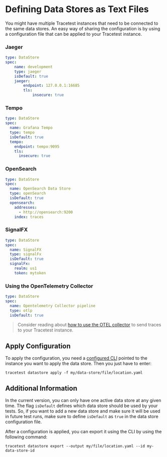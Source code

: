 # Defining Data Stores as Text Files
You might have multiple Tracetest instances that need to be connected to the same data stores. An easy way of sharing the configuration is by using a configuration file that can be applied to your Tracetest instance.

### Jaeger
```yaml
type: DataStore
spec:
    name: development
    type: jaeger
    isDefault: true
    jaeger:
        endpoint: 127.0.0.1:16685
        tls:
            insecure: true
```

### Tempo
```yaml
type: DataStore
spec:
  name: Grafana Tempo
  type: tempo
  isDefault: true
  tempo:
    endpoint: tempo:9095
    tls:
      insecure: true
```

### OpenSearch
```yaml
type: DataStore
spec:
  name: OpenSearch Data Store
  type: openSearch
  isDefault: true
  opensearch:
    addresses:
      - http://opensearch:9200
    index: traces
```

### SignalFX
```yaml
type: DataStore
spec:
  name: SignalFX
  type: signalFx
  isDefault: true
  signalFx:
    realm: us1
    token: mytoken
```

### Using the OpenTelemetry Collector
```yaml
type: DataStore
spec:
  name: Opentelemetry Collector pipeline
  type: otlp
  isDefault: true
```

> Consider reading about [how to use the OTEL collector](../configuration/connecting-to-data-stores/opentelemetry-collector.md) to send traces to your Tracetest instance.

## Apply Configuration

To apply the configuration, you need a [configured CLI](./configuring-your-cli.md) pointed to the instance you want to apply the data store. Then you just have to enter:

```
tracetest datastore apply -f my/data-store/file/location.yaml
```

## Additional Information
In the current version, you can only have one active data store at any given time. The flag `isDefault` defines which data store should be used by your tests. So, if you want to add a new data store and make sure it will be used in future test runs, make sure to define `isDefault` as `true` in the data store configuration file.

After a configuration is applied, you can export it using the CLI by using the following command:

```
tracetest datastore export --output my/file/location.yaml --id my-data-store-id
```
